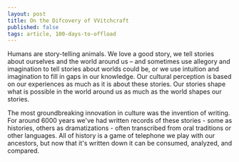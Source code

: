 ```yaml
---
layout: post
title: On the Difcovery of VVitchcraft
published: false
tags: article, 100-days-to-offload
---
```



Humans are story-telling animals. We love a good story, we tell stories about
ourselves and the world around us &ndash; and sometimes use allegory and
imagination to tell stories about worlds could be, or we use intuition and
imagination to fill in gaps in our knowledge. Our cultural perception is based
on our experiences as much as it is about these stories. Our stories shape what
is possible in the world around us as much as the world shapes our stories.

The most groundbreaking innovation in culture was the invention of writing. For
around 6000 years we've had written records of these stories - some as
histories, others as dramatizations - often transcribed from oral traditions or
other languages. All of history is a game of telephone we play with our
ancestors, but now that it's written down it can be consumed, analyzed, and
compared.
